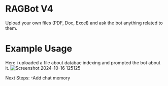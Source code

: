 # RAGBot V4
Upload your own files (PDF, Doc, Excel) and ask the bot anything related to them.

# Example Usage
Here i uploaded a file about databae indexing and prompted the bot about it.
![Screenshot 2024-10-16 125125](https://github.com/user-attachments/assets/8ff61acd-0b40-4c8f-ba2e-1c599e27385b)

Next Steps:
-Add chat memory

